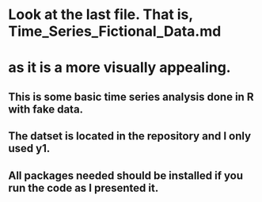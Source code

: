 # Look at the last file. That is, Time_Series_Fictional_Data.md
# as it is a more visually appealing.

## This is some basic time series analysis done in R with fake data.

## The datset is located in the repository and I only used y1.

## All packages needed should be installed if you run the code as I presented it.
